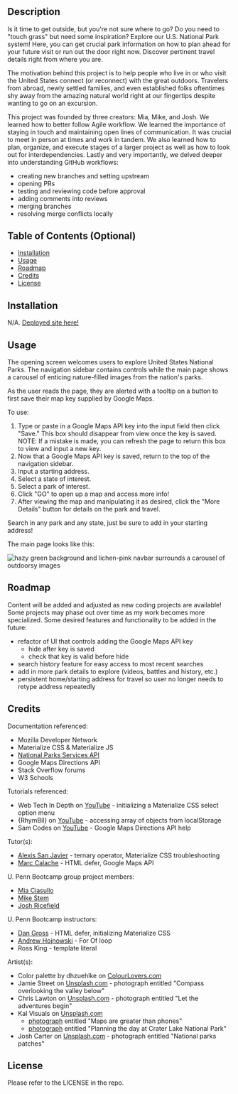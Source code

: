 # <State-Park-Excursion>


## Description

Is it time to get outside, but you're not sure where to go? Do you need to "touch grass" but need some inspiration? Explore our U.S. National Park system! Here, you can get crucial park information on how to plan ahead for your future visit or run out the door right now. Discover pertinent travel details right from where you are.

The motivation behind this project is to help people who live in or who visit the United States connect (or reconnect) with the great outdoors. Travelers from abroad, newly settled families, and even established folks oftentimes shy away from the amazing natural world right at our fingertips despite wanting to go on an excursion.

This project was founded by three creators: Mia, Mike, and Josh. We learned how to better follow Agile workflow. We learned the importance of staying in touch and maintaining open lines of communication. It was crucial to meet in person at times and work in tandem. We also learned how to plan, organize, and execute stages of a larger project as well as how to look out for interdependencies. Lastly and very importantly, we delved deeper into understanding GitHub workflows:
- creating new branches and setting upstream
- opening PRs
- testing and reviewing code before approval
- adding comments into reviews
- merging branches
- resolving merge conflicts locally


## Table of Contents (Optional)

- [Installation](#installation)
- [Usage](#usage)
- [Roadmap](#roadmap)
- [Credits](#credits)
- [License](#license)


## Installation

N/A. [Deployed site here!](https://miacias.github.io/state-park-excursion)


## Usage

The opening screen welcomes users to explore United States National Parks. The navigation sidebar contains controls while the main page shows a carousel of enticing nature-filled images from the nation's parks.

As the user reads the page, they are alerted with a tooltip on a button to first save their map key supplied by Google Maps.

To use:
1. Type or paste in a Google Maps API key into the input field then click "Save." This box should disappear from view once the key is saved. NOTE: If a mistake is made, you can refresh the page to return this box to view and input a new key.
2. Now that a Google Maps API key is saved, return to the top of the navigation sidebar.
3. Input a starting address.
4. Select a state of interest.
5. Select a park of interest.
6. Click "GO" to open up a map and access more info!
7. After viewing the map and manipulating it as desired, click the "More Details" button for details on the park and travel.

Search in any park and any state, just be sure to add in your starting address!

The main page looks like this:

![hazy green background and lichen-pink navbar surrounds a carousel of outdoorsy images](./assets/images/planning/screencapture-Explore-our-National-Parks.png)


## Roadmap

Content will be added and adjusted as new coding projects are available! Some projects may phase out over time as my work becomes more specialized. Some desired features and functionality to be added in the future:
- refactor of UI that controls adding the Google Maps API key
	- hide after key is saved
	- check that key is valid before hide
- search history feature for easy access to most recent searches
- add in more park details to explore (videos, battles and history, etc.)
- persistent home/starting address for travel so user no longer needs to retype address repeatedly


## Credits

Documentation referenced:

- Mozilla Developer Network
- Materialize CSS & Materialize JS
- [National Parks Services API](https://www.nps.gov/subjects/developer/api-documentation.htm#/visitorcenters/getVisitorCenters)
- Google Maps Directions API
- Stack Overflow forums
- W3 Schools

Tutorials referenced:

- Web Tech In Depth on [YouTube](https://www.youtube.com/watch?v=XCC-K6Q9h7M) - initializing a Materialize CSS select option menu
- {RhymBil} on [YouTube](https://www.youtube.com/watch?v=2hJ1rTANVnk) - accessing array of objects from localStorage
- Sam Codes on [YouTube](https://www.youtube.com/watch?v=BkGtNBrOhKU) - Google Maps Directions API help

Tutor(s):

- [Alexis San Javier](https://github.com/code-guy21) - ternary operator, Materialize CSS troubleshooting
- [Marc Calache](https://github.com/CalacheMarc) - HTML defer, Google Maps API

U. Penn Bootcamp group project members:

- [Mia Ciasullo](https://github.com/miacias)
- [Mike Stem](https://github.com/mikestem)
- [Josh Ricefield](https://github.com/JSR5404)

U. Penn Bootcamp instructors:

- [Dan Gross](https://github.com/DanielWGross) - HTML defer, initializing Materialize CSS
- [Andrew Hojnowski](https://github.com/aHojo) - For Of loop
- Ross King - template literal

Artist(s):

- Color palette by dhzuehlke on [ColourLovers.com](https://www.colourlovers.com/palette/4893136/Die_Krabbe%C2%B2)
- Jamie Street on [Unsplash.com](https://unsplash.com/photos/_94HLr_QXo8) - photograph entitled "Compass overlooking the valley below"
- Chris Lawton on [Unsplash.com](https://unsplash.com/photos/o0l-M8W_7wA) - photograph entitled "Let the adventures begin"
- Kal Visuals on [Unsplash.com](Unsplash.com) 
	- [photograph](https://unsplash.com/photos/IG1m3RomhPI) entitled "Maps are greater than phones"
	- [photograph](https://unsplash.com/photos/3sVhudiAl84) entitled "Planning the day at Crater Lake National Park"
- Josh Carter on [Unsplash.com](https://unsplash.com/photos/5kk7fGDdGFM) - photograph entitled "National parks patches"


## License

Please refer to the LICENSE in the repo.